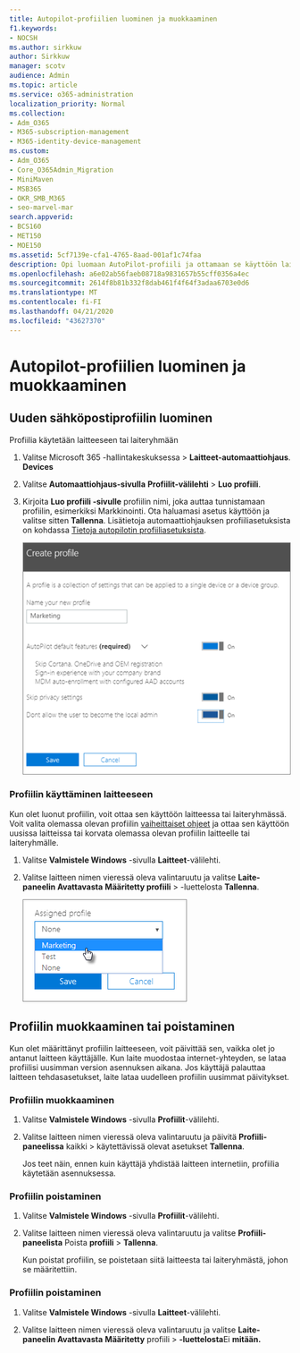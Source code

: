 ```yaml
---
title: Autopilot-profiilien luominen ja muokkaaminen
f1.keywords:
- NOCSH
ms.author: sirkkuw
author: Sirkkuw
manager: scotv
audience: Admin
ms.topic: article
ms.service: o365-administration
localization_priority: Normal
ms.collection:
- Adm_O365
- M365-subscription-management
- M365-identity-device-management
ms.custom:
- Adm_O365
- Core_O365Admin_Migration
- MiniMaven
- MSB365
- OKR_SMB_M365
- seo-marvel-mar
search.appverid:
- BCS160
- MET150
- MOE150
ms.assetid: 5cf7139e-cfa1-4765-8aad-001af1c74faa
description: Opi luomaan AutoPilot-profiili ja ottamaan se käyttöön laitteessa sekä muokkaamaan tai poistamaan profiilia tai poistamaan profiili laitteesta.
ms.openlocfilehash: a6e02ab56faeb08718a9831657b55cff0356a4ec
ms.sourcegitcommit: 2614f8b81b332f8dab461f4f64f3adaa6703e0d6
ms.translationtype: MT
ms.contentlocale: fi-FI
ms.lasthandoff: 04/21/2020
ms.locfileid: "43627370"
---
```

# <a name="create-and-edit-autopilot-profiles"></a>Autopilot-profiilien luominen ja muokkaaminen

## <a name="create-a-profile"></a>Uuden sähköpostiprofiilin luominen

Profiilia käytetään laitteeseen tai laiteryhmään
  
1. Valitse Microsoft 365 -hallintakeskuksessa \> **Laitteet-automaattiohjaus**. **Devices**
  
2. Valitse **Automaattiohjaus-sivulla** **Profiilit-välilehti** \> **Luo profiili**.
    
3. Kirjoita **Luo profiili -sivulle** profiilin nimi, joka auttaa tunnistamaan profiilin, esimerkiksi Markkinointi. Ota haluamasi asetus käyttöön ja valitse sitten **Tallenna**. Lisätietoja automaattiohjauksen profiiliasetuksista on kohdassa [Tietoja autopilotin profiiliasetuksista](autopilot-profile-settings.md).
    
    ![Enter name and turn on settings in the Create profile panel.](../media/63b5a00d-6a5d-48d0-9557-e7531e80702a.png)
  
### <a name="apply-profile-to-a-device"></a>Profiilin käyttäminen laitteeseen

Kun olet luonut profiilin, voit ottaa sen käyttöön laitteessa tai laiteryhmässä. Voit valita olemassa olevan profiilin [vaiheittaiset ohjeet](add-autopilot-devices-and-profile.md) ja ottaa sen käyttöön uusissa laitteissa tai korvata olemassa olevan profiilin laitteelle tai laiteryhmälle. 
  
1. Valitse **Valmistele Windows** -sivulla **Laitteet**-välilehti. 
    
2. Valitse laitteen nimen vieressä oleva valintaruutu ja valitse **Laite-paneelin Avattavasta** **Määritetty profiili** \> -luettelosta **Tallenna**.
    
    ![In the Device panel, select an Assigned profile to apply it.](../media/ed0ce33f-9241-4403-a5de-2dddffdc6fb9.png)
  
## <a name="edit-delete-or-remove-a-profile"></a>Profiilin muokkaaminen tai poistaminen

Kun olet määrittänyt profiilin laitteeseen, voit päivittää sen, vaikka olet jo antanut laitteen käyttäjälle. Kun laite muodostaa internet-yhteyden, se lataa profiilisi uusimman version asennuksen aikana. Jos käyttäjä palauttaa laitteen tehdasasetukset, laite lataa uudelleen profiilin uusimmat päivitykset. 
  
### <a name="edit-a-profile"></a>Profiilin muokkaaminen

1. Valitse **Valmistele Windows** -sivulla **Profiilit**-välilehti. 
    
2. Valitse laitteen nimen vieressä oleva valintaruutu ja päivitä **Profiili-paneelissa** kaikki \> käytettävissä olevat asetukset **Tallenna**.
    
    Jos teet näin, ennen kuin käyttäjä yhdistää laitteen internetiin, profiilia käytetään asennuksessa.
    
### <a name="delete-a-profile"></a>Profiilin poistaminen

1. Valitse **Valmistele Windows** -sivulla **Profiilit**-välilehti. 
    
2. Valitse laitteen nimen vieressä oleva valintaruutu ja valitse **Profiili-paneelista** Poista **profiili** \> **Tallenna**.
    
    Kun poistat profiilin, se poistetaan siitä laitteesta tai laiteryhmästä, johon se määritettiin.
    
### <a name="remove-a-profile"></a>Profiilin poistaminen

1. Valitse **Valmistele Windows** -sivulla **Laitteet**-välilehti. 
    
2. Valitse laitteen nimen vieressä oleva valintaruutu ja valitse **Laite-paneelin Avattavasta** **Määritetty** profiili \> **-luettelosta**Ei **mitään.**
    
